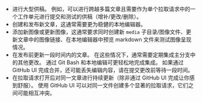  - 进行大型供稿。 例如，可以进行跨越多篇文章且需要作为单个拉取请求中的一个工作单元进行提交和测试的供稿（增补/更改/删除）。 
 - 创建和发布新文章，这通常需要更为稳健的本地编辑器。 
 - 添加新图像或更新图像，这通常要求同时创建新 `media` 子目录/图像文件、更新文章中的图像链接、在本地编辑器中预览 markdown 文件来测试图像呈现情况。
 - 在发布前更新一段时间内的文章。 在这些情况下，通常需要定期集成主分支中的其他更改。 通过 Git Bash 和本地编辑可更轻松地完成集成。 如果通过 GitHub UI 完成合并，还可能丢失编辑内容，请在提交更改前等待一段时间。
 - 在拉取请求打开后对同一文章进行持续更新（除非通过 GitHub UI 完成让你感到舒服）。 使用 GitHub UI 可以对同一文件创建多个显著的拉取请求，它们之间可能相互冲突。 
